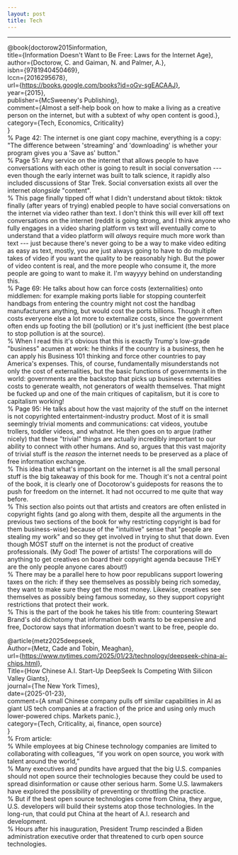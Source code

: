 ```yaml
---
layout: post
title: Tech
---
```


--------------------------------------------------------------------------------

@book{doctorow2015information,  
  title={Information Doesn't Want to Be Free: Laws for the Internet Age},  
  author={Doctorow, C. and Gaiman, N. and Palmer, A.},  
  isbn={9781940450469},  
  lccn={2016295678},  
  url={https://books.google.com/books?id=oGv-sgEACAAJ},  
  year={2015},  
  publisher={McSweeney's Publishing},   
  comment={Almost a self-help book on how to make a living as a creative person on the internet, but with a subtext of why open content is good.},  
  category={Tech, Economics, Criticality}  
}  
% Page 42: The internet is one giant copy machine, everything is a copy: "The difference between 'streaming' and 'downloading' is whether your program gives you a 'Save as' button."  
% Page 51: Any service on the internet that allows people to have conversations with each other is going to result in social conversation --- even though the early internet was built to talk science, it rapidly also included discussions of Star Trek. Social conversation exists all over the internet _alongside_ "content".  
    % This page finally tipped off what I didn't understand about tiktok: tiktok finally (after years of trying) enabled people to have social conversations on the internet via video rather than text. I don't think this will ever kill off text conversations on the internet (reddit is going strong, and I think anyone who fully engages in a video sharing platform vs text will eventually come to understand that a video platform will _always_ require much more work than text --- just because there's never going to be a way to make video editing as easy as text, mostly, you are just always going to have to do multiple takes of video if you want the quality to be reasonably high. But the power of video content is real, and the more people who consume it, the more people are going to want to make it. I'm wayyyy behind on understanding this.  
% Page 69: He talks about how can force costs (externalities) onto middlemen: for example making ports liable for stopping counterfeit handbags from entering the country might not cost the handbag manufacturers anything, but would cost the ports billions. Though it often costs everyone else a lot more to externalize costs, since the government often ends up footing the bill (pollution) or it's just inefficient (the best place to stop pollution is at the source).  
    % When I read this it's obvious that this is exactly Trump's low-grade "business" acumen at work: he thinks if the country is a business, then he can apply his Business 101 thinking and force other countries to pay America's expenses. This, of course, fundamentally misunderstands not only the cost of externalities, but the basic functions of governments in the world: governments are the backstop that picks up business externalities costs to generate wealth, not generators of wealth themselves. That might be fucked up and one of the main critiques of capitalism, but it is core to capitalism working!   
% Page 95: He talks about how the vast majority of the stuff on the internet is not copyrighted entertainment-industry product. Most of it is small seemingly trivial moments and communications: cat videos, youtube trollers, toddler videos, and whatnot. He then goes on to argue (rather nicely) that these "trivial" things are actually incredibly important to our ability to connect with other humans. And so, argues that this vast majority of trivial stuff is the _reason_ the internet needs to be preserved as a place of free information exchange.  
    % This idea that what's important on the internet is all the small personal stuff is the big takeaway of this book for me. Though it's not a central point of the book, it is clearly one of Docotorow's guideposts for reasons the to push for freedom on the internet. It had not occurred to me quite that way before.  
    % This section also points out that artists and creators are often enlisted in copyright fights (and go along with them, despite all the arguments in the previous two sections of the book for why restricting copyright is bad for them business-wise) because of the "intuitive" sense that "people are stealing my work" and so they get involved in trying to shut that down. Even though MOST stuff on the internet is not the product of creative professionals. (My God! The power of artists! The corporations will do anything to get creatives on board their copyright agenda because THEY are the only people anyone cares about!)  
        % There may be a parallel here to how poor republicans support lowering taxes on the rich: if they see themselves as possibly being rich someday, they want to make sure they get the most money. Likewise, creatives see themselves as possibly being famous someday, so they support copyright restrictions that protect their work.  
    % This is the part of the book he takes his title from: countering Stewart Brand's old dichotomy that information both wants to be expensive and free, Doctorow says that information doesn't want to be free, people do.  
  
  
@article{metz2025deepseek,  
  Author={Metz, Cade and Tobin, Meaghan},  
  url={https://www.nytimes.com/2025/01/23/technology/deepseek-china-ai-chips.html},  
  Title={How Chinese A.I. Start-Up DeepSeek Is Competing With Silicon Valley Giants},  
  journal={The New York Times},  
  date={2025-01-23},  
  comment={A small Chinese company pulls off similar capabilities in AI as giant US tech companies at a fraction of the price and using only much lower-powered chips. Markets panic.},  
  category={Tech, Criticality, ai, finance, open source}  
}  
% From article:  
    % While employees at big Chinese technology companies are limited to collaborating with colleagues, “if you work on open source, you work with talent around the world,”  
    % Many executives and pundits have argued that the big U.S. companies should not open source their technologies because they could be used to spread disinformation or cause other serious harm. Some U.S. lawmakers have explored the possibility of preventing or throttling the practice.  
    % But if the best open source technologies come from China, they argue, U.S. developers will build their systems atop those technologies. In the long-run, that could put China at the heart of A.I. research and development.  
    % Hours after his inauguration, President Trump rescinded a Biden administration executive order that threatened to curb open source technologies.  


